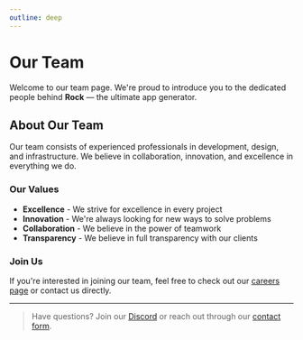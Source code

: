 ```yaml
---
outline: deep
---
```


# Our Team

Welcome to our team page. We're proud to introduce you to the dedicated people behind **Rock** — the ultimate app generator.

<script setup>
import { VPTeamMembers } from 'vitepress/theme'

const members = [
  {
    avatar: './image.png',
    name: 'Rut Chizkiyahu',
    title: 'CEO & Founder',
    links: [
      { icon: 'github', link: 'https://github.com/ptr-15' },
      { icon: 'linkedin', link: 'https://linkedin.com' }
    ]
  },
  {
    avatar: './image.png',
    name: 'Sarah Levy',
    title: 'Head of Development',
    links: [
      { icon: 'github', link: 'https://github.com/ptr-15' },
      { icon: 'linkedin', link: 'https://linkedin.com' }
    ]
  },
  {
    avatar: './image.png',
    name: 'Rachel Israeli',
    title: 'Chief Engineer',
    links: [
      { icon: 'github', link: 'https://github.com/ptr-15' },
      { icon: 'linkedin', link: 'https://linkedin.com' }
    ]
  }
]
</script>

<VPTeamMembers size="small" :members="members" />

## About Our Team

Our team consists of experienced professionals in development, design, and infrastructure. We believe in collaboration, innovation, and excellence in everything we do.

### Our Values

- **Excellence** - We strive for excellence in every project
- **Innovation** - We're always looking for new ways to solve problems
- **Collaboration** - We believe in the power of teamwork
- **Transparency** - We believe in full transparency with our clients

### Join Us

If you're interested in joining our team, feel free to check out our [careers page](/careers) or contact us directly.

---

> Have questions? Join our [Discord](https://discord.gg/rock) or reach out through our [contact form](/contact).
